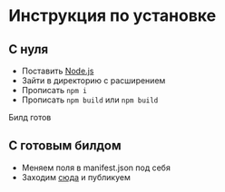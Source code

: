 # Инструкция по установке

## С нуля

- Поставить [Node.js](https://nodejs.org)
- Зайти в директорию с расширением
- Прописать `npm i`
- Прописать `npm build` или `npm build`

Билд готов

## С готовым билдом

- Меняем поля в manifest.json под себя
- Заходим [сюда](https://chrome.google.com/webstore/developer/dashboard) и публикуем
